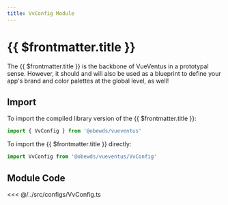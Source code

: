 ```yaml
---
title: VvConfig Module
---
```


<script setup>
    import DocsPackageVersion from '../../../src/views/compos/DocsPackageVersion.vue'
</script>







# {{ $frontmatter.title }}

The {{ $frontmatter.title }} is the backbone of VueVentus in a prototypal sense. However, it should and will also be used as a blueprint to define your app's brand and color palettes at the global level, as well!






## Import

To import the compiled library version of the {{ $frontmatter.title }}:

```javascript
import { VvConfig } from '@obewds/vueventus'
```

To import the {{ $frontmatter.title }} directly:

```javascript
import VvConfig from '@obewds/vueventus/VvConfig'
```






## Module Code

<<< @/../src/configs/VvConfig.ts






<DocsPackageVersion/>

